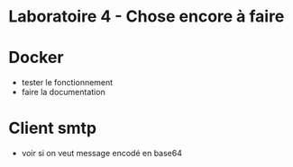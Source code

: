 # Laboratoire 4 - Chose encore à faire

# Docker
- tester le fonctionnement
- faire la documentation

# Client smtp
- voir si on veut message encodé en base64
